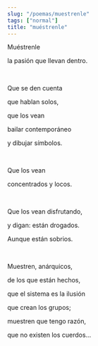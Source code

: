 ```yaml
---
slug: "/poemas/muestrenle"
tags: ["normal"]
title: "muéstrenle"
---
```

Muéstrenle

la pasión que llevan dentro.

&nbsp;

Que se den cuenta

que hablan solos,

que los vean

bailar contemporáneo

y dibujar símbolos.

&nbsp;

Que los vean

concentrados y locos.

&nbsp;

Que los vean disfrutando,

y digan: están drogados.

Aunque están sobrios.

&nbsp;

Muestren, anárquicos,

de los que están hechos,

que el sistema es la ilusión

que crean los grupos;

muestren que tengo razón,

que no existen los cuerdos...